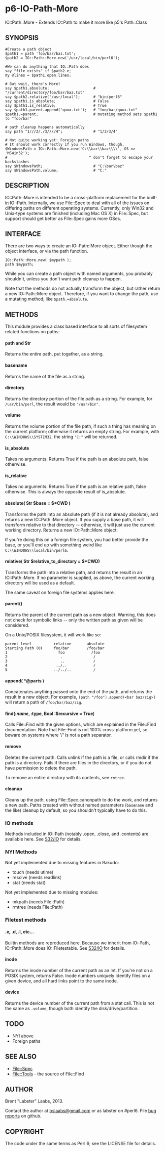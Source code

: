 p6-IO-Path-More
===============

IO::Path::More - Extends IO::Path to make it more like p5's Path::Class

## SYNOPSIS

	#Create a path object
	$path1 = path 'foo/bar/baz.txt';
	$path2 = IO::Path::More.new('/usr/local/bin/perl6');

	#We can do anything that IO::Path does
	say "file exists" if $path2.e;
	my @lines = $path1.open.lines;

	# But wait, there's More!
	say $path1.absolute;                    # "/current/directory/foo/bar/baz.txt"
	say $path2.relative("/usr/local");      # "bin/perl6"
	say $path1.is_absolute;                 # False
	say $path1.is_relative;                 # True
	say $path1.parent.append('quux.txt');   # "foo/bar/quux.txt"
	$path1.=parent;                         # mutating method sets $path1 to "foo/bar"

	# path cleanup happens automatically
	say path "1///2/./3////4";              # "1/2/3/4"

	# Not quite working yet: Foreign paths
	# It should work correctly if you run Windows, though.
	$WindowsPath = IO::Path::More.new('C:\\bar\\baz\\\\', OS => 'MSWin32');
	#                                     ^ don't forget to escape your backslashes
	say $WindowsPath;                       # "C:\bar\baz"
	say $WindowsPath.volume;                # "C:"

	
## DESCRIPTION

IO::Path::More is intended to be a cross-platform replacement for the built-in IO::Path.  Internally, we use File::Spec to deal with all of the issues on differing paths on different operating systems.  Currently, only Win32 and Unix-type systems are finished (including Mac OS X) in File::Spec, but support should get better as File::Spec gains more OSes.

## INTERFACE

There are two ways to create an IO::Path::More object.  Either though the object interface, or via the path function.

	IO::Path::More.new( $mypath );
	path $mypath;

While you can create a path object with named arguments, you probably shouldn't, unless you don't want path cleanup to happen.

Note that the methods do not actually transform the object, but rather return a new IO::Path::More object.  Therefore, if you want to change the path, use a mutating method, like `$path.=absolute`.

## METHODS
This module provides a class based interface to all sorts of filesystem related functions on paths:

#### path and Str
Returns the entire path, put together, as a string.

#### basename
Returns the name of the file as a string.

#### directory
Returns the directory portion of the file path as a string.  For example, for `/usr/bin/perl`, the result would be `"/usr/bin"`.

#### volume
Returns the volume portion of the file path, if such a thing has meaning on the current platform; otherwise it returns an empty string.  For example, with `C:\\WINDOWS\\SYSTEM32`, the string `"C:"` will be returned.

#### is\_absolute
Takes no arguments.  Returns True if the path is an absolute path, false otherwise.

#### is\_relative
Takes no arguments.  Returns True if the path is an relative path, false otherwise.  This is always the opposite result of is\_absolute.

#### absolute( Str $base = $*CWD )
Transforms the path into an absolute path (if it is not already absolute), and returns a new IO::Path::More object.  If you supply a base path, it will transform relative to that directory -- otherwise, it will just use the current working directory.  Returns a new IO::Path::More object.

If you're doing this on a foreign file system, you had better provide the base, or you'll end up with something weird like `C:\\WINDOWS\\local/bin/perl6`.

#### relative( Str $relative\_to\_directory = $*CWD)
Transforms the path into a relative path, and returns the result in an IO::Path::More.  If no parameter is supplied, as above, the current working directory will be used as a default.

The same caveat on foreign file systems applies here.

#### parent()
Returns the parent of the current path as a new object.  Warning, this does not check for symbolic links -- only the written path as given will be considered.

On a Unix/POSIX filesystem, it will work like so:

	parent level          relative       absolute
	Starting Path (0)     foo/bar        /foo/bar
	1                       foo            /foo
	2                        .              /
	3                        ..             /
	4                      ../..            /
	5                     ../../..          /

#### append( *@parts )
Concatenates anything passed onto the end of the path, and returns the result in a new object.  For example, `(path "/foo").append(<bar baz/zig>)` will return a path of `/foo/bar/baz/zig`.

#### find(:$name, :$type, Bool :$recursive = True)
Calls File::Find with the given options, which are explained in the File::Find documentation.  Note that File::Find is not 100% cross-platform yet, so beware on systems where '/' is not a path separator.

#### remove
Deletes the current path.  Calls unlink if the path is a file, or calls rmdir if the path is a directory.  Fails if there are files in the directory, or if you do not have permission to delete the path.

To remove an entire directory with its contents, see `rmtree`.

#### cleanup
Cleans up the path, using File::Spec.canonpath to do the work, and returns a new path.  Paths created with without named parameters (`basename` and the like) cleanup by default, so you shouldn't typically have to do this.

### IO methods
Methods included in IO::Path (notably .open, .close, and .contents) are available here.  See [S32/IO](http://perlcabal.org/syn/S32/IO.html) for details.

### NYI Methods
Not yet implemented due to missing features in Rakudo:
* touch   (needs utime)
* resolve (needs readlink)
* stat    (needs stat)

Not yet implemented due to missing modules:
* mkpath (needs File::Path)
* rmtree (needs File::Path)

### Filetest methods

#### .e, .d, .l, etc...
Builtin methods are reproduced here.  Because we inherit from IO::Path, IO::Path::More does IO::Filetestable.  See [S32/IO](http://perlcabal.org/syn/S32/IO.html) for details.

#### inode
Returns the inode number of the current path as an Int.  If you're not on a POSIX system, returns False.  Inode numbers uniquely identify files on a given device, and all hard links point to the same inode.

#### device
Returns the device number of the current path from a stat call.  This is not the same as `.volume`, though both identify the disk/drive/partition.

## TODO

* NYI above
* Foreign paths

## SEE ALSO

* [File::Spec](https://github.com/FROGGS/p6-File-Spec)
* [File::Tools](https://github.com/tadzik/perl6-File-Tools/) - the source of File::Find

## AUTHOR

Brent "Labster" Laabs, 2013.

Contact the author at bslaabs@gmail.com or as labster on #perl6.  File [bug reports](https://github.com/labster/p6-IO-Path-More/issues) on github.

## COPYRIGHT

The code under the same terms as Perl 6; see the LICENSE file for details.
